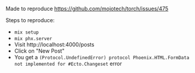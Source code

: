 Made to reproduce https://github.com/mojotech/torch/issues/475

Steps to reproduce:
- `mix setup`
- `mix phx.server`
- Visit http://localhost:4000/posts
- Click on "New Post"
- You get a `(Protocol.UndefinedError) protocol Phoenix.HTML.FormData not implemented for #Ecto.Changeset` error
